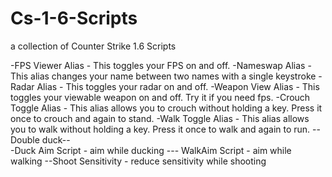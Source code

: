 # Cs-1-6-Scripts
a collection of Counter Strike 1.6 Scripts


-FPS Viewer Alias - This toggles your FPS on and off.
-Nameswap Alias - This alias changes your name between two names with a single keystroke
-Radar Alias - This toggles your radar on and off.
-Weapon View Alias - This toggles your viewable weapon on and off. Try it if you need fps.
-Crouch Toggle Alias - This alias allows you to crouch without holding a key. Press it once to crouch and again to stand.
-Walk Toggle Alias - This alias allows you to walk without holding a key. Press it once to walk and again to run.
--Double duck--  
-Duck Aim Script - aim while ducking
--- WalkAim Script - aim while walking
--Shoot Sensitivity - reduce sensitivity while shooting
